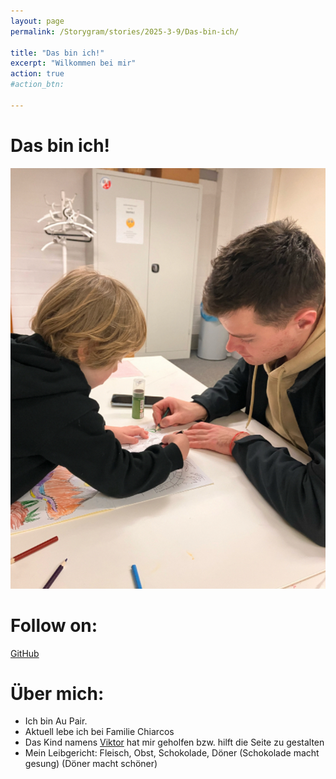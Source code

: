 ```yaml
---
layout: page
permalink: /Storygram/stories/2025-3-9/Das-bin-ich/

title: "Das bin ich!"
excerpt: "Wilkommen bei mir"
action: true
#action_btn:

---
```


# Das bin ich!

![](/Fotos/tim1.jpg)

# Follow on:
[GitHub](https://github.com/rybkintimofey28/)

# Über mich:
- Ich bin Au Pair.
- Aktuell lebe ich bei Familie Chiarcos
- Das Kind namens [Viktor](https://viktor-chiarcos.github.io) hat mir geholfen bzw. hilft die Seite zu gestalten
- Mein Leibgericht: Fleisch, Obst, Schokolade, Döner (Schokolade macht gesung) (Döner macht schöner)
